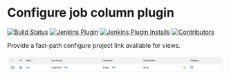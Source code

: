 Configure job column plugin
==============================
[![Build Status](https://ci.jenkins.io/buildStatus/icon?job=Plugins/configure-job-column-plugin/master)](https://ci.jenkins.io/job/plugins/job/configure-job-column-plugin/)
[![Jenkins Plugin](https://img.shields.io/jenkins/plugin/v/configure-job-column-plugin.svg)](https://plugins.jenkins.io/configure-job-column-plugin/)
[![Jenkins Plugin Installs](https://img.shields.io/jenkins/plugin/i/configure-job-column-plugin.svg?color=blue)](https://plugins.jenkins.io/configure-job-column-plugin/)
[![Contributors](https://img.shields.io/github/contributors/jenkinsci/configure-job-column-plugin.svg)](https://github.com/jenkinsci/configure-job-column-plugin/graphs/contributors)

Provide a fast-path configure project link available for views.

![](/images/configure-job-column.png)
